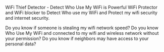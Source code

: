 WiFi Thief Detector - Detect Who Use My WiFi is Powerful WiFi Protector and WiFi blocker to Detect Who use my WiFi and Protect my wifi security and internet security.

Do you know if someone is stealing my wifi network speed?
Do you know Who Use My WiFi and connected to my wifi and wireless network without your permission?
Do you know if neighbors may have access to your personal data?

